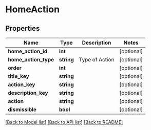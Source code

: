 # HomeAction

## Properties
Name | Type | Description | Notes
------------ | ------------- | ------------- | -------------
**home_action_id** | **int** |  | [optional] 
**home_action_type** | **string** | Type of Action | [optional] 
**order** | **int** |  | [optional] 
**title_key** | **string** |  | [optional] 
**action_key** | **string** |  | [optional] 
**description_key** | **string** |  | [optional] 
**action** | **string** |  | [optional] 
**dismissible** | **bool** |  | [optional] 

[[Back to Model list]](../README.md#documentation-for-models) [[Back to API list]](../README.md#documentation-for-api-endpoints) [[Back to README]](../README.md)


